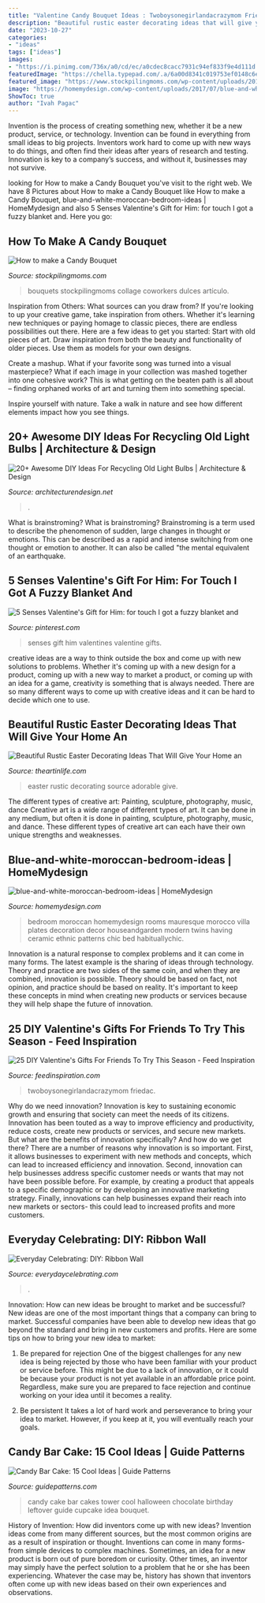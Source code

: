 ```yaml
---
title: "Valentine Candy Bouquet Ideas : Twoboysonegirlandacrazymom Friedac"
description: "Beautiful rustic easter decorating ideas that will give your home an"
date: "2023-10-27"
categories:
- "ideas"
tags: ["ideas"]
images:
- "https://i.pinimg.com/736x/a0/cd/ec/a0cdec8cacc7931c94ef833f9e4d111d.jpg"
featuredImage: "https://chella.typepad.com/.a/6a00d8341c019753ef0148c6ea5700970c-600wi"
featured_image: "https://www.stockpilingmoms.com/wp-content/uploads/2014/06/How-to-make-a-candy-bouquet-collage.jpg"
image: "https://homemydesign.com/wp-content/uploads/2017/07/blue-and-white-moroccan-bedroom-ideas.jpg"
ShowToc: true
author: "Ivah Pagac"
---
```



Invention is the process of creating something new, whether it be a new product, service, or technology. Invention can be found in everything from small ideas to big projects. Inventors work hard to come up with new ways to do things, and often find their ideas after years of research and testing. Innovation is key to a company’s success, and without it, businesses may not survive.

	

		
looking for How to make a Candy Bouquet you've visit to the right web. We have 8 Pictures about How to make a Candy Bouquet like How to make a Candy Bouquet, blue-and-white-moroccan-bedroom-ideas | HomeMydesign and also 5 Senses Valentine&#039;s Gift for Him: for touch I got a fuzzy blanket and. Here you go:
		
    
## How To Make A Candy Bouquet

<img loading=lazy src="https://www.stockpilingmoms.com/wp-content/uploads/2014/06/How-to-make-a-candy-bouquet-collage.jpg" onerror="this.onerror=null;this.src='https://tse3.mm.bing.net/th?id=OIP.l1UjrSszKZRQvRiMiQA2PwHaKl&amp;pid=15.1';" alt="How to make a Candy Bouquet">

_Source: stockpilingmoms.com_

>bouquets stockpilingmoms collage coworkers dulces artículo. 

	

Inspiration from Others: What sources can you draw from?
If you're looking to up your creative game, take inspiration from others. Whether it's learning new techniques or paying homage to classic pieces, there are endless possibilities out there. Here are a few ideas to get you started: 
Start with old pieces of art. Draw inspiration from both the beauty and functionality of older pieces. Use them as models for your own designs. 

Create a mashup. What if your favorite song was turned into a visual masterpiece? What if each image in your collection was mashed together into one cohesive work? This is what getting on the beaten path is all about – finding orphaned works of art and turning them into something special. 

Inspire yourself with nature. Take a walk in nature and see how different elements impact how you see things.

    
## 20+ Awesome DIY Ideas For Recycling Old Light Bulbs | Architecture &amp; Design

<img loading=lazy src="https://cdn.architecturendesign.net/wp-content/uploads/2015/09/AD-Ideas-For-Recycling-Light-Bulbs-04.jpg" onerror="this.onerror=null;this.src='https://tse1.mm.bing.net/th?id=OIP.M9pPYMwv8ws7NZ0qUJaheQHaD0&amp;pid=15.1';" alt="20+ Awesome DIY Ideas For Recycling Old Light Bulbs | Architecture &amp; Design">

_Source: architecturendesign.net_

>. 

	

What is brainstroming?
What is brainstroming? Brainstroming is a term used to describe the phenomenon of sudden, large changes in thought or emotions. This can be described as a rapid and intense switching from one thought or emotion to another. It can also be called "the mental equivalent of an earthquake.

    
## 5 Senses Valentine&#039;s Gift For Him: For Touch I Got A Fuzzy Blanket And

<img loading=lazy src="https://i.pinimg.com/736x/a0/cd/ec/a0cdec8cacc7931c94ef833f9e4d111d.jpg" onerror="this.onerror=null;this.src='https://tse1.mm.bing.net/th?id=OIP.90-WRLVACrzbhLXHZOwXBQHaJ3&amp;pid=15.1';" alt="5 Senses Valentine&#039;s Gift for Him: for touch I got a fuzzy blanket and">

_Source: pinterest.com_

>senses gift him valentines valentine gifts. 

	

creative ideas are a way to think outside the box and come up with new solutions to problems. Whether it's coming up with a new design for a product, coming up with a new way to market a product, or coming up with an idea for a game, creativity is something that is always needed. There are so many different ways to come up with creative ideas and it can be hard to decide which one to use.

    
## Beautiful Rustic Easter Decorating Ideas That Will Give Your Home An

<img loading=lazy src="http://theartinlife.com/wp-content/uploads/2018/03/Rustic-Easter-Decorating-11-The-ART-In-LIFE-1.jpg" onerror="this.onerror=null;this.src='https://tse4.mm.bing.net/th?id=OIP.7CIBo20rv_GE8XNtdIk2YgHaJ4&amp;pid=15.1';" alt="Beautiful Rustic Easter Decorating Ideas That Will Give Your Home an">

_Source: theartinlife.com_

>easter rustic decorating source adorable give. 

	

The different types of creative art: Painting, sculpture, photography, music, dance
Creative art is a wide range of different types of art. It can be done in any medium, but often it is done in painting, sculpture, photography, music, and dance. These different types of creative art can each have their own unique strengths and weaknesses.

    
## Blue-and-white-moroccan-bedroom-ideas | HomeMydesign

<img loading=lazy src="https://homemydesign.com/wp-content/uploads/2017/07/blue-and-white-moroccan-bedroom-ideas.jpg" onerror="this.onerror=null;this.src='https://tse1.mm.bing.net/th?id=OIP.-2aiNrZd4wGOQqq2qzBqVwHaLH&amp;pid=15.1';" alt="blue-and-white-moroccan-bedroom-ideas | HomeMydesign">

_Source: homemydesign.com_

>bedroom moroccan homemydesign rooms mauresque morocco villa plates decoration decor houseandgarden modern twins having ceramic ethnic patterns chic bed habituallychic. 

	

Innovation is a natural response to complex problems and it can come in many forms. The latest example is the sharing of ideas through technology. Theory and practice are two sides of the same coin, and when they are combined, innovation is possible. Theory should be based on fact, not opinion, and practice should be based on reality. It's important to keep these concepts in mind when creating new products or services because they will help shape the future of innovation.

    
## 25 DIY Valentine&#039;s Gifts For Friends To Try This Season - Feed Inspiration

<img loading=lazy src="https://www.feedinspiration.com/wp-content/uploads/2016/12/simple-DIY-Valentine-gift.jpg" onerror="this.onerror=null;this.src='https://tse1.mm.bing.net/th?id=OIP.-C1mAMWk9GGqq7rRqs1qDwHaLG&amp;pid=15.1';" alt="25 DIY Valentine&#039;s Gifts For Friends To Try This Season - Feed Inspiration">

_Source: feedinspiration.com_

>twoboysonegirlandacrazymom friedac. 

	

Why do we need innovation?
Innovation is key to sustaining economic growth and ensuring that society can meet the needs of its citizens. Innovation has been touted as a way to improve efficiency and productivity, reduce costs, create new products or services, and secure new markets. But what are the benefits of innovation specifically? And how do we get there?
There are a number of reasons why innovation is so important. First, it allows businesses to experiment with new methods and concepts, which can lead to increased efficiency and innovation. Second, innovation can help businesses address specific customer needs or wants that may not have been possible before. For example, by creating a product that appeals to a specific demographic or by developing an innovative marketing strategy. Finally, innovations can help businesses expand their reach into new markets or sectors- this could lead to increased profits and more customers.

    
## Everyday Celebrating: DIY: Ribbon Wall

<img loading=lazy src="https://chella.typepad.com/.a/6a00d8341c019753ef0148c6ea5700970c-600wi" onerror="this.onerror=null;this.src='https://tse2.mm.bing.net/th?id=OIP.QG_hu8tKwOCOOou5-qthiwHaLH&amp;pid=15.1';" alt="Everyday Celebrating: DIY: Ribbon Wall">

_Source: everydaycelebrating.com_

>. 

	

Innovation: How can new ideas be brought to market and be successful?
New ideas are one of the most important things that a company can bring to market. Successful companies have been able to develop new ideas that go beyond the standard and bring in new customers and profits. Here are some tips on how to bring your new idea to market:
1. Be prepared for rejection
One of the biggest challenges for any new idea is being rejected by those who have been familiar with your product or service before. This might be due to a lack of innovation, or it could be because your product is not yet available in an affordable price point. Regardless, make sure you are prepared to face rejection and continue working on your idea until it becomes a reality.

2. Be persistent
It takes a lot of hard work and perseverance to bring your idea to market. However, if you keep at it, you will eventually reach your goals.

    
## Candy Bar Cake: 15 Cool Ideas | Guide Patterns

<img loading=lazy src="https://www.guidepatterns.com/wp-content/uploads/2016/05/Candy-Bar-Cake-Tower.jpg" onerror="this.onerror=null;this.src='https://tse2.mm.bing.net/th?id=OIP._NijI6EXHaDdxrNvoebJhgHaJ4&amp;pid=15.1';" alt="Candy Bar Cake: 15 Cool Ideas | Guide Patterns">

_Source: guidepatterns.com_

>candy cake bar cakes tower cool halloween chocolate birthday leftover guide cupcake idea bouquet. 

	

History of Invention: How did inventors come up with new ideas?
Invention ideas come from many different sources, but the most common origins are as a result of inspiration or thought. Inventions can come in many forms- from simple devices to complex machines. Sometimes, an idea for a new product is born out of pure boredom or curiosity. Other times, an inventor may simply have the perfect solution to a problem that he or she has been experiencing. Whatever the case may be, history has shown that inventors often come up with new ideas based on their own experiences and observations.

